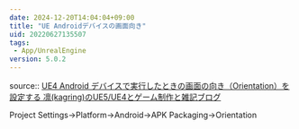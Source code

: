 ```yaml
---
date: 2024-12-20T14:04:04+09:00
title: "UE Androidデバイスの画面向き"
uid: 20220627135507
tags:
 - App/UnrealEngine
version: 5.0.2
---
```


source:: [UE4 Android デバイスで実行したときの画面の向き（Orientation）を設定する 凛(kagring)のUE5/UE4とゲーム制作と雑記ブログ](http://kagring.blog.fc2.com/blog-entry-479.html)

Project Settings→Platform→Android→APK Packaging→Orientation